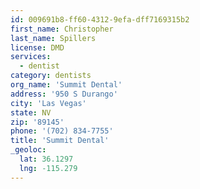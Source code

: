 ```yaml
---
id: 009691b8-ff60-4312-9efa-dff7169315b2
first_name: Christopher
last_name: Spillers
license: DMD
services:
  - dentist
category: dentists
org_name: 'Summit Dental'
address: '950 S Durango'
city: 'Las Vegas'
state: NV
zip: '89145'
phone: '(702) 834-7755'
title: 'Summit Dental'
_geoloc:
  lat: 36.1297
  lng: -115.279
---
```

